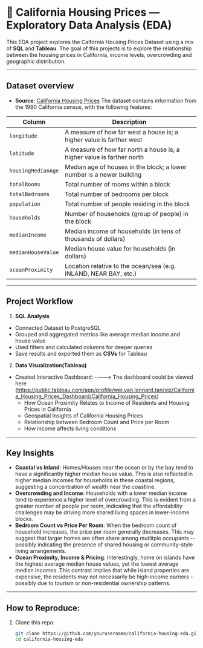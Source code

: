 # 🏡 California Housing Prices — Exploratory Data Analysis (EDA)

This EDA project explores the Calfornia Housing Prices Dataset using a mix of **SQL** and **Tableau**.
The goal of this projects is to explore the relationship between the housing prices in California, income levels, overcrowding and geographic distribution.

---

## Dataset overview

- **Source**: [California Housing Prices](https://www.kaggle.com/datasets/camnugent/california-housing-prices)
  The dataset contains information from the 1990 California census, with the following features:

| Column             | Description                                                            |
| ------------------ | ---------------------------------------------------------------------- |
| `longitude`        | A measure of how far west a house is; a higher value is farther west   |
| `latitude`         | A measure of how far north a house is; a higher value is farther north |
| `housingMedianAge` | Median age of houses in the block; a lower number is a newer building  |
| `totalRooms`       | Total number of rooms within a block                                   |
| `totalBedrooms`    | Total number of bedrooms per block                                     |
| `population`       | Total number of people residing in the block                           |
| `households`       | Number of households (group of people) in the block                    |
| `medianIncome`     | Median income of households (in tens of thousands of dollars)          |
| `medianHouseValue` | Median house value for households (in dollars)                         |
| `oceanProximity`   | Location relative to the ocean/sea (e.g. INLAND, NEAR BAY, etc.)       |

---

## Project Workflow

1. **SQL Analysis**

- Connected Dataset to PostgreSQL
- Grouped and aggregated metrics like average median income and house value
- Used filters and calculated columns for deeper queries
- Save results and exported them as **CSVs** for Tableau

2. **Data Visualization(Tableau)**

- Created Interactive Dashboard: ----> The dashboard could be viewed here (https://public.tableau.com/app/profile/wei.yan.lennard.tan/viz/California_Housing_Prices_Dashboard/California_Housing_Prices)
  - How Ocean Proximity Relates to Income of Residents and Housing Prices in California
  - Geospatial Insights of California Housing Prices
  - Relationship between Bedroom Count and Price per Room
  - How income affects living conditions

---

## Key Insights

- **Coastal vs Inland**: Homes/Houses near the ocean or by the bay tend to have a significantly higher median house value. This is also reflected in higher median incomes for households in these coastal regions, suggesting a concentration of wealth near the coastline.
- **Overcrowding and Income**: Households with a lower median income tend to experience a higher level of overcrowding. This is evident from a greater number of people per room, indicating that the affordability challenges may be driving more shared living spaces in lower-income blocks.
- **Bedroom Count vs Price Per Room**: When the bedroom count of household increases, the price per room generally decreases. This may suggest that larger homes are often share among mutlitple occupants -- possibly indicating the presence of shared housing or community-style living arrangements.
- **Ocean Proximity, Income & Pricing**: Interestingly, home on islands have the highest average median house values, yet the lowest average median incomes. This contrast implies that while island properties are expensive, the residents may not necessarily be high-income earners - possibly due to tourism or non-residential ownership patterns.

---

## How to Reproduce:

1. Clone this repo:
   ```bash
   git clone https://github.com/yourusername/california-housing-eda.git
   cd california-housing-eda
   ```
